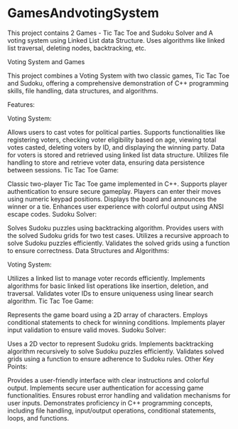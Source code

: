 # GamesAndvotingSystem
This project contains 2 Games - Tic Tac Toe and Sudoku Solver and A voting system using Linked List data Structure. Uses algorithms like linked list traversal, deleting nodes, backtracking, etc.

Voting System and Games

This project combines a Voting System with two classic games, Tic Tac Toe and Sudoku, offering a comprehensive demonstration of C++ programming skills, file handling, data structures, and algorithms.

Features:

Voting System:

Allows users to cast votes for political parties.
Supports functionalities like registering voters, checking voter eligibility based on age, viewing total votes casted, deleting voters by ID, and displaying the winning party.
Data for voters is stored and retrieved using linked list data structure.
Utilizes file handling to store and retrieve voter data, ensuring data persistence between sessions.
Tic Tac Toe Game:

Classic two-player Tic Tac Toe game implemented in C++.
Supports player authentication to ensure secure gameplay.
Players can enter their moves using numeric keypad positions.
Displays the board and announces the winner or a tie.
Enhances user experience with colorful output using ANSI escape codes.
Sudoku Solver:

Solves Sudoku puzzles using backtracking algorithm.
Provides users with the solved Sudoku grids for two test cases.
Utilizes a recursive approach to solve Sudoku puzzles efficiently.
Validates the solved grids using a function to ensure correctness.
Data Structures and Algorithms:

Voting System:

Utilizes a linked list to manage voter records efficiently.
Implements algorithms for basic linked list operations like insertion, deletion, and traversal.
Validates voter IDs to ensure uniqueness using linear search algorithm.
Tic Tac Toe Game:

Represents the game board using a 2D array of characters.
Employs conditional statements to check for winning conditions.
Implements player input validation to ensure valid moves.
Sudoku Solver:

Uses a 2D vector to represent Sudoku grids.
Implements backtracking algorithm recursively to solve Sudoku puzzles efficiently.
Validates solved grids using a function to ensure adherence to Sudoku rules.
Other Key Points:

Provides a user-friendly interface with clear instructions and colorful output.
Implements secure user authentication for accessing game functionalities.
Ensures robust error handling and validation mechanisms for user inputs.
Demonstrates proficiency in C++ programming concepts, including file handling, input/output operations, conditional statements, loops, and functions.

